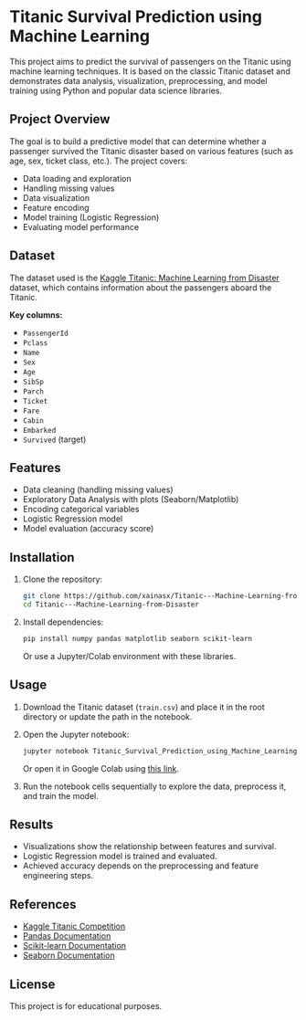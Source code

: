# Titanic Survival Prediction using Machine Learning

This project aims to predict the survival of passengers on the Titanic using machine learning techniques. It is based on the classic Titanic dataset and demonstrates data analysis, visualization, preprocessing, and model training using Python and popular data science libraries.

## Project Overview

The goal is to build a predictive model that can determine whether a passenger survived the Titanic disaster based on various features (such as age, sex, ticket class, etc.). The project covers:
- Data loading and exploration
- Handling missing values
- Data visualization
- Feature encoding
- Model training (Logistic Regression)
- Evaluating model performance

## Dataset

The dataset used is the [Kaggle Titanic: Machine Learning from Disaster](https://www.kaggle.com/c/titanic/data) dataset, which contains information about the passengers aboard the Titanic.

**Key columns:**
- `PassengerId`
- `Pclass`
- `Name`
- `Sex`
- `Age`
- `SibSp`
- `Parch`
- `Ticket`
- `Fare`
- `Cabin`
- `Embarked`
- `Survived` (target)

## Features

- Data cleaning (handling missing values)
- Exploratory Data Analysis with plots (Seaborn/Matplotlib)
- Encoding categorical variables
- Logistic Regression model
- Model evaluation (accuracy score)

## Installation

1. Clone the repository:

   ```bash
   git clone https://github.com/xainasx/Titanic---Machine-Learning-from-Disaster.git
   cd Titanic---Machine-Learning-from-Disaster
   ```

2. Install dependencies:

   ```bash
   pip install numpy pandas matplotlib seaborn scikit-learn
   ```

   Or use a Jupyter/Colab environment with these libraries.

## Usage

1. Download the Titanic dataset (`train.csv`) and place it in the root directory or update the path in the notebook.

2. Open the Jupyter notebook:

   ```bash
   jupyter notebook Titanic_Survival_Prediction_using_Machine_Learning.ipynb
   ```

   Or open it in Google Colab using [this link](https://colab.research.google.com/github/xainasx/Titanic---Machine-Learning-from-Disaster/blob/main/Titanic_Survival_Prediction_using_Machine_Learning.ipynb).

3. Run the notebook cells sequentially to explore the data, preprocess it, and train the model.


## Results

- Visualizations show the relationship between features and survival.
- Logistic Regression model is trained and evaluated.
- Achieved accuracy depends on the preprocessing and feature engineering steps.

## References

- [Kaggle Titanic Competition](https://www.kaggle.com/c/titanic)
- [Pandas Documentation](https://pandas.pydata.org/)
- [Scikit-learn Documentation](https://scikit-learn.org/)
- [Seaborn Documentation](https://seaborn.pydata.org/)

## License

This project is for educational purposes.
